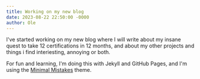 ```yaml
---
title: Working on my new blog
date: 2023-08-22 22:50:00 -0000
author: Ole
---
```


I've started working on my new blog where I will write about my insane quest to take 12 certifications in 12 months, and about my other projects and things i find interiesting, annoying or both.

For fun and learning, I'm doing this with Jekyll and GitHub Pages, and I'm using the [Minimal Mistakes](https://mmistakes.github.io/minimal-mistakes/) theme.


